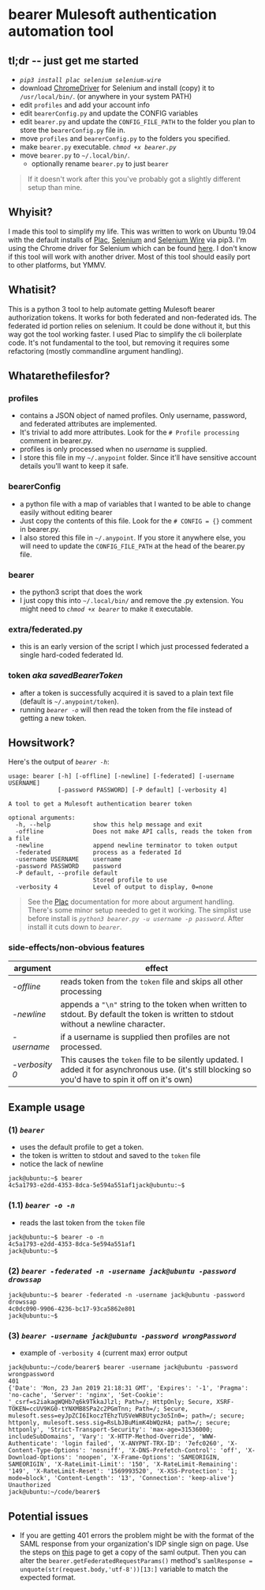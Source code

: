 # bearer Mulesoft authentication automation tool
## tl;dr -- just get me started
* *`pip3 install plac selenium selenium-wire`*
* download [ChromeDriver](https://sites.google.com/a/chromium.org/chromedriver/downloads) for Selenium and install (copy) it to `/usr/local/bin/`. (or anywhere in your system PATH)
* edit `profiles` and add your account info
* edit `bearerConfig.py` and update the CONFIG variables
* edit `bearer.py` and update the `CONFIG_FILE_PATH` to the folder you plan to store the `bearerConfig.py` file in.
* move `profiles` and `bearerConfig.py` to the folders you specified.
* make `bearer.py` executable. *`chmod +x bearer.py`*
* move `bearer.py` to `~/.local/bin/`.
  * optionally rename `bearer.py` to just `bearer`

> If it doesn't work after this you've probably got a slightly different setup than mine.

## Whyisit?
I made this tool to simplify my life. This was written to work on Ubuntu 19.04 with the default installs of [Plac](http://micheles.github.io/plac/), [Selenium](https://pypi.org/project/selenium/) and [Selenium Wire](https://pypi.org/project/selenium-wire/) via pip3. I'm using the Chrome driver for Selenium which can be found [here](https://sites.google.com/a/chromium.org/chromedriver/downloads). I don't know if this tool will work with another driver. Most of this tool should easily port to other platforms, but YMMV. 

## Whatisit?
This is a python 3 tool to help automate getting Mulesoft bearer authorization tokens. It works for both federated and non-federated ids. The federated id portion relies on selenium. It could be done without it, but this way got the tool working faster. I used Plac to simplify the cli boilerplate code. It's not fundamental to the tool, but removing it requires some refactoring (mostly commandline argument handling).

## Whatarethefilesfor?
### **profiles**
* contains a JSON object of named profiles. Only username, password, and federated attributes are implemented. 
* It's trivial to add more attributes. Look for the `# Profile processing` comment in bearer.py.
* profiles is only processed when no *username* is supplied.
* I store this file in my `~/.anypoint` folder. Since it'll have sensitive account details you'll want to keep it safe.

### **bearerConfig**
* a python file with a map of variables that I wanted to be able to change easily without editing bearer
* Just copy the contents of this file. Look for the `# CONFIG = {}` comment in bearer.py.
* I also stored this file in `~/.anypoint`. If you store it anywhere else, you will need to update the `CONFIG_FILE_PATH` at the head of the bearer.py file.

### **bearer**
* the python3 script that does the work
* I just copy this into `~/.local/bin/` and remove the .py extension. You might need to *`chmod +x bearer`* to make it executable.

### **extra/federated.py**
* this is an early version of the script I which just processed federated a single hard-coded federated Id.

### **token** *aka savedBearerToken*
* after a token is successfully acquired it is saved to a plain text file (default is `~/.anypoint/token`).
* running *`bearer -o`* will then read the token from the file instead of getting a new token.

## Howsitwork?
Here's the output of *`bearer -h`*:
```
usage: bearer [-h] [-offline] [-newline] [-federated] [-username USERNAME]
              [-password PASSWORD] [-P default] [-verbosity 4]

A tool to get a Mulesoft authentication bearer token

optional arguments:
  -h, --help            show this help message and exit
  -offline              Does not make API calls, reads the token from a file
  -newline              append newline terminator to token output
  -federated            process as a federated Id
  -username USERNAME    username
  -password PASSWORD    password
  -P default, --profile default
                        Stored profile to use
  -verbosity 4          Level of output to display, 0=none
```
> See the [Plac](http://micheles.github.io/plac/) documentation for more about argument handling.
There's some minor setup needed to get it working. 
The simplist use before install is *`python3 bearer.py -u username -p password`*. After install it cuts down to *`bearer`*.
### side-effects/non-obvious features
argument       | effect
-------------- | ------
*-offline*     | reads token from the `token` file and skips all other processing
*-newline*     | appends a `"\n"` string to the token when written to stdout. By default the token is written to stdout without a newline character.
*-username*    | if a username is supplied then profiles are not processed.
*-verbosity 0* | This causes the `token` file to be silently updated. I added it for asynchronous use. (it's still blocking so you'd have to spin it off on it's own)


## Example usage
### (1) *`bearer`*
* uses the default profile to get a token.
* the token is written to stdout and saved to the `token` file
* notice the lack of newline
```
jack@ubuntu:~$ bearer
4c5a1793-e2dd-4353-8dca-5e594a551af1jack@ubuntu:~$ 
```

### (1.1) *`bearer -o -n`*
* reads the last token from the `token` file
```
jack@ubuntu:~$ bearer -o -n
4c5a1793-e2dd-4353-8dca-5e594a551af1
jack@ubuntu:~$ 
```

### (2) *`bearer -federated -n -username jack@ubuntu -password drowssap`*
```
jack@ubuntu:~$ bearer -federated -n -username jack@ubuntu -password drowssap
4c0dc090-9906-4236-bc17-93ca5862e801
jack@ubuntu:~$ 
```

### (3) *`bearer -username jack@ubuntu -password wrongPassword`*
* example of `-verbosity 4` (current max) error output
```
jack@ubuntu:~/code/bearer$ bearer -username jack@ubuntu -password wrongpassword
401
{'Date': 'Mon, 23 Jan 2019 21:18:31 GMT', 'Expires': '-1', 'Pragma': 'no-cache', 'Server': 'nginx', 'Set-Cookie': '_csrf=s2iakagWQHb7q6k9TkkaJlzl; Path=/; HttpOnly; Secure, XSRF-TOKEN=ccUV9KG0-tYNXMB8SPa2c2PGmTnn; Path=/; Secure, mulesoft.sess=eyJpZCI6IkoczTEhzTU5VeWRBUtyc3o5In0=; path=/; secure; httponly, mulesoft.sess.sig=RsLbJBuMimK4bWQzHA; path=/; secure; httponly', 'Strict-Transport-Security': 'max-age=31536000; includeSubDomains', 'Vary': 'X-HTTP-Method-Override', 'WWW-Authenticate': 'login failed', 'X-ANYPNT-TRX-ID': '7efc0260', 'X-Content-Type-Options': 'nosniff', 'X-DNS-Prefetch-Control': 'off', 'X-Download-Options': 'noopen', 'X-Frame-Options': 'SAMEORIGIN, SAMEORIGIN', 'X-RateLimit-Limit': '150', 'X-RateLimit-Remaining': '149', 'X-RateLimit-Reset': '1569993520', 'X-XSS-Protection': '1; mode=block', 'Content-Length': '13', 'Connection': 'keep-alive'}
Unauthorized
jack@ubuntu:~/code/bearer$ 
```

## Potential issues
* If you are getting 401 errors the problem might be with the format of the SAML response from your organization's IDP single sign on page. Use the steps on [this](https://docs.mulesoft.com/access-management/troubleshoot-saml-assertions-task) page to get a copy of the saml output. Then you can alter the `bearer.getFederatedRequestParams()` method's `samlResponse = unquote(str(request.body,'utf-8'))[13:]` variable to match the expected format.